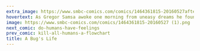 ```yaml
---
extra_image: https://www.smbc-comics.com/comics/1464361815-20160527after (1).png
hovertext: As Gregor Samsa awoke one morning from uneasy dreams he found himself to be a REAL BOY!
image: https://www.smbc-comics.com/comics/1464361815-20160527 (1).png
next_comic: do-humans-have-feelings
prev_comic: kill-all-humans-a-flowchart
title: A Bug's Life
---
```



